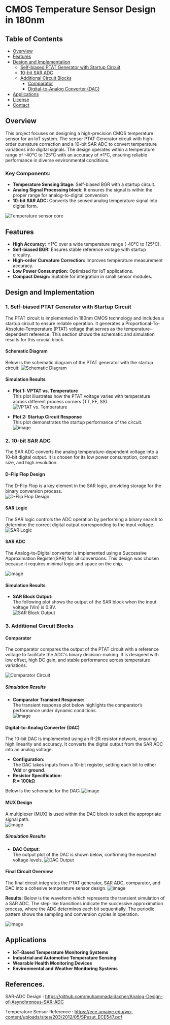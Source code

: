 # CMOS Temperature Sensor Design in 180nm

## Table of Contents
- [Overview](#overview)
- [Features](#features)
- [Design and Implementation](#design-and-implementation)
  - [Self-biased PTAT Generator with Startup Circuit](#1-self-biased-ptat-generator-with-startup-circuit)
  - [10-bit SAR ADC](#2-10-bit-sar-adc)
  - [Additional Circuit Blocks](#3-additional-circuit-blocks)
    - [Comparator](#comparator)
    - [Digital-to-Analog Converter (DAC)](#digital-to-analog-converter-dac)
- [Applications](#applications)
- [License](#license)
- [Contact](#contact)

## Overview
This project focuses on designing a high-precision CMOS temperature sensor for an IoT system. The sensor PTAT Generator circuit with high-order curvature correction and a 10-bit SAR ADC to convert temperature variations into digital signals. The design operates within a temperature range of -40°C to 125°C with an accuracy of ±1°C, ensuring reliable performance in diverse environmental conditions.

### Key Components:
- **Temperature Sensing Stage:** Self-biased BGR with a startup circuit.
- **Analog Signal Processing block:** It ensures the signal is within the proper range for analog-to-digital conversion
- **10-bit SAR ADC:** Converts the sensed analog temperature signal into digital form.
  
![Temperature sensor core](https://github.com/user-attachments/assets/c2708644-8b8d-41db-8664-8ff3d0ab4acc)


## Features
- **High Accuracy:** ±1°C over a wide temperature range (-40°C to 125°C).
- **Self-biased BGR:** Ensures stable reference voltage with startup circuitry.
- **High-order Curvature Correction:** Improves temperature measurement accuracy.
- **Low Power Consumption:** Optimized for IoT applications.
- **Compact Design:** Suitable for integration in small sensor modules.

## Design and Implementation

### 1. Self-biased PTAT Generator with Startup Circuit
The PTAT circuit is implemented in 180nm CMOS technology and includes a startup circuit to ensure reliable operation. It generates a Proportional-To-Absolute-Temperature (PTAT) voltage that serves as the temperature-dependent reference. This section shows the schematic and simulation results for this crucial block.

#### Schematic Diagram
Below is the schematic diagram of the PTAT generator with the startup circuit:
![Schematic Diagram](https://github.com/user-attachments/assets/ea943e14-c43c-44d8-83c1-bf43fdf86695)

#### Simulation Results
- **Plot 1: VPTAT vs. Temperature**  
  This plot illustrates how the PTAT voltage varies with temperature across different process corners (TT, FF, SS).  
  ![VPTAT vs. Temperature](https://github.com/user-attachments/assets/75892cc6-c4fc-423b-8150-84b5c7464279)

- **Plot 2: Startup Circuit Response**  
  This plot demonstrates the startup performance of the circuit.  
  ![image](https://github.com/user-attachments/assets/f6e3b2e7-bf05-4e7f-b01d-3cb03dda7199)


### 2. 10-bit SAR ADC
The SAR ADC converts the analog temperature-dependent voltage into a 10-bit digital output. It is chosen for its low power consumption, compact size, and high resolution.

#### D-Flip Flop Design
The D-Flip Flop is a key element in the SAR logic, providing storage for the binary conversion process.  
![D-Flip Flop Design](https://github.com/user-attachments/assets/ac76bdca-afd7-425e-8953-b2da08adf016)

#### SAR Logic
The SAR logic controls the ADC operation by performing a binary search to determine the correct digital output corresponding to the input voltage.  
![SAR Logic](https://github.com/user-attachments/assets/c6e3d139-ef97-44da-8e33-0086dc17de69)

#### SAR ADC
The Analog-to-Digital converter is implemented using a Successive Approximation Register(SAR) for all conversions. This design was chosen because it requires minimal logic and space on the chip.

![image](https://github.com/user-attachments/assets/42df3eb5-407c-4c92-b462-7baf59abc994)

#### Simulation Results
- **SAR Block Output:**  
  The following plot shows the output of the SAR block when the input voltage (Vin) is 0.9V.  
  ![SAR Block Output](https://github.com/user-attachments/assets/12b13c16-965a-4913-bd8f-dfef2de3de64)

### 3. Additional Circuit Blocks

#### Comparator
The comparator compares the output of the PTAT circuit with a reference voltage to facilitate the ADC's binary decision-making. It is designed with low offset, high DC gain, and stable performance across temperature variations.

![Comparator Circuit](https://github.com/user-attachments/assets/35b8a7cf-2c28-4340-b3fd-bfa0e64b93e9)

##### Simulation Results
- **Comparator Transient Response:**  
  The transient response plot below highlights the comparator’s performance under dynamic conditions.  
  ![image](https://github.com/user-attachments/assets/17eb0505-4569-4c24-91da-ceafbf943ddb)


#### Digital-to-Analog Converter (DAC)
The 10-bit DAC is implemented using an R-2R resistor network, ensuring high linearity and accuracy. It converts the digital output from the SAR ADC into an analog voltage.

- **Configuration:**  
  The DAC takes inputs from a 10-bit register, setting each bit to either **Vdd** or **ground**.
- **Resistor Specification:**  
  **R = 100kΩ**

Below is the schematic for the DAC:
![image](https://github.com/user-attachments/assets/61d1252b-889b-4968-aff5-509d37bd4a19)

#### MUX Design
A multiplexer (MUX) is used within the DAC block to select the appropriate signal path.  
![image](https://github.com/user-attachments/assets/34257a68-db41-4b58-b6f1-3d6039e4483e)


##### Simulation Results
- **DAC Output:**  
  The output plot of the DAC is shown below, confirming the expected voltage levels.
  ![DAC Output](https://github.com/user-attachments/assets/03235c65-dcfa-42cc-b370-8bb62d10de51)

#### Final Circuit Overview
The final circuit integrates the PTAT generator, SAR ADC, comparator, and DAC into a cohesive temperature sensor design.
![image](https://github.com/user-attachments/assets/f22396cc-725e-4f90-aa64-98acc9dcfd12)


**Results:**
Below is the waveform which represents the transient simulation of a SAR ADC. The step-like transitions indicate the successive approximation process, where the ADC determines each bit sequentially. The periodic pattern shows the sampling and conversion cycles in operation.

![image](https://github.com/user-attachments/assets/d8f4461e-f1e9-4755-ab41-cf3da110b292)


## Applications
- **IoT-Based Temperature Monitoring Systems**
- **Industrial and Automotive Temperature Sensing**
- **Wearable Health Monitoring Devices**
- **Environmental and Weather Monitoring Systems**

## References.
SAR-ADC Design :  https://github.com/muhammadaldacher/Analog-Design-of-Asynchronous-SAR-ADC

Temperature Sensor Reference :  https://ece.umaine.edu/wp-content/uploads/sites/203/2012/05/SPesut_ECE547.pdf


